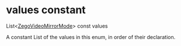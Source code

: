 


# values constant







List&lt;[ZegoVideoMirrorMode](../../zego_uikit_prebuilt_live_audio_room/ZegoVideoMirrorMode.md)> const values
  




<p>A constant List of the values in this enum, in order of their declaration.</p>











